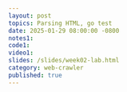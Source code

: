 ```yaml
---
layout: post
topics: Parsing HTML, go test
date: 2025-01-29 08:00:00 -0800
notes1: 
code1: 
video1: 
slides: /slides/week02-lab.html
category: web-crawler
published: true
---
```

